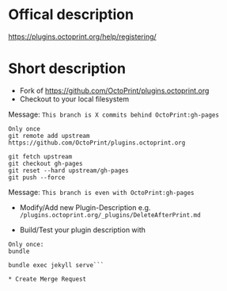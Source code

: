 # Offical description
https://plugins.octoprint.org/help/registering/

# Short description
* Fork of https://github.com/OctoPrint/plugins.octoprint.org
* Checkout to your local filesystem

Message: ```This branch is X commits behind OctoPrint:gh-pages```

```
Only once
git remote add upstream https://github.com/OctoPrint/plugins.octoprint.org

git fetch upstream
git checkout gh-pages
git reset --hard upstream/gh-pages
git push --force
```
Message: ```This branch is even with OctoPrint:gh-pages```

* Modify/Add new Plugin-Description
e.g. ```/plugins.octoprint.org/_plugins/DeleteAfterPrint.md```

* Build/Test your plugin description with 
```
Only once: 
bundle

bundle exec jekyll serve```

* Create Merge Request
